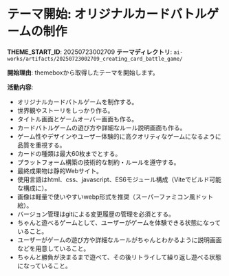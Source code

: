 # テーマ開始: オリジナルカードバトルゲームの制作

**THEME_START_ID**: 20250723002709
**テーマディレクトリ**: `ai-works/artifacts/20250723002709_creating_card_battle_game/`

**開始理由**:
themeboxから取得したテーマを開始します。

**活動内容**:
- オリジナルカードバトルゲームを制作する。
- 世界観やストーリをしっかり作る。
- タイトル画面とゲームオーバー画面も作る。
- カードバトルゲームの遊び方や詳細なルール説明画面も作る。
- ゲーム性やデザインやユーザー体験的に高クオリティなゲームになるように品質を重視する。
- カードの種類は最大60枚までとする。
- プラットフォーム構築の技術的な制約・ルールを遵守する。
- 最終成果物は静的Webサイト。
- 使用言語はhtml、css、javascript、ES6モジュール構成（Viteでビルド可能な構成に）。
- 画像は軽量で使いやすいwebp形式を推奨（スーパーファミコン風ドット絵）。
- バージョン管理はgitによる変更履歴の管理を必須とする。
- ちゃんと遊べるゲームとして、ユーザーがゲームを体験できる状態になっていること。
- ユーザーがゲームの遊び方や詳細なルールがちゃんとわかるように説明画面などを用意していること。
- ちゃんと勝負が決まるまで遊べて、その後リトライして繰り返し遊べる状態になっていること。
